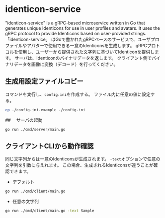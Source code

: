# identicon-service
"identicon-service" is a gRPC-based microservice written in Go that generates unique Identicons for use in user profiles and avatars.
It uses the gRPC protocol to provide Identicons based on user-provided strings. 
「identicon-service」 はGoで書かれたgRPCベースのサービスで、ユーザプロファイルやアバターで使用できる一意のIdenticonsを生成します。
gRPCプロトコルを使用し、ユーザーから提供された文字列に基づいてIdenticonを提供します。
サーバは、Identiconのバイナリデータを返します。
クライアント側でバイナリデータを画像に変換（デコード）を行ってください。


## 生成用設定ファイルコピー
コマンドを実行し、`config.ini`を作成する。
ファイル内に任意の値に設定する。
```sh
cp ./config.ini.example ./config.ini
```

##　 サーバの起動
```sh
go run ./cmd/server/main.go 
```

## クライアントCLIから動作確認
同じ文字列からは一意のIdenticonsが生成されます。
`-text`オプションで任意の文字列を引数に与えれます。
この場合、生成されるIdenticonsが違うことが確認できます。

* デフォルト
```sh
go run ./cmd/client/main.go 
```
* 任意の文字列
```sh
go run ./cmd/client/main.go -text Sample
```
